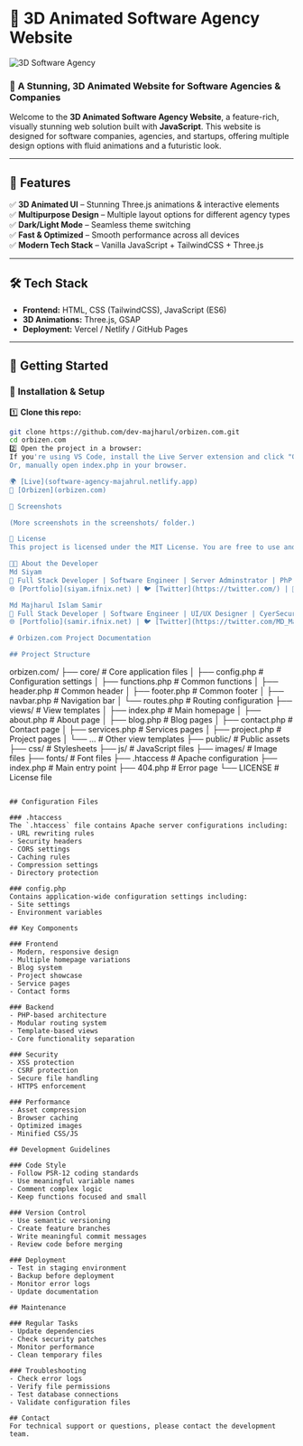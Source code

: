 # 🚀 3D Animated Software Agency Website  

![3D Software Agency](https://your-image-link.com)  

### 🌟 **A Stunning, 3D Animated Website for Software Agencies & Companies**  

Welcome to the **3D Animated Software Agency Website**, a feature-rich, visually stunning web solution built with **JavaScript**. This website is designed for software companies, agencies, and startups, offering multiple design options with fluid animations and a futuristic look.  

---

## 🎨 **Features**  

✅ **3D Animated UI** – Stunning Three.js animations & interactive elements  
✅ **Multipurpose Design** – Multiple layout options for different agency types  
✅ **Dark/Light Mode** – Seamless theme switching  
✅ **Fast & Optimized** – Smooth performance across all devices  
✅ **Modern Tech Stack** – Vanilla JavaScript + TailwindCSS + Three.js  

---

## 🛠 **Tech Stack**  

- **Frontend:** HTML, CSS (TailwindCSS), JavaScript (ES6)  
- **3D Animations:** Three.js, GSAP  
- **Deployment:** Vercel / Netlify / GitHub Pages  

---

## 🚀 **Getting Started**  

### 🔧 **Installation & Setup**  

1️⃣ **Clone this repo:**  
```sh
git clone https://github.com/dev-majharul/orbizen.com.git
cd orbizen.com
2️⃣ Open the project in a browser:
If you're using VS Code, install the Live Server extension and click "Go Live".
Or, manually open index.php in your browser.

🌍 [Live](software-agency-majahrul.netlify.app)
🔗 [Orbizen](orbizen.com)

📸 Screenshots

(More screenshots in the screenshots/ folder.)

📜 License
This project is licensed under the MIT License. You are free to use and modify it.

👨‍💻 About the Developer
Md Siyam 
🚀 Full Stack Developer | Software Engineer | Server Adminstrator | PhP Developer 
🌐 [Portfolio](siyam.ifnix.net) | 🐦 [Twitter](https://twitter.com/) | 🔗 [GitHub](https://github.com/dev-siyam)

Md Majharul Islam Samir
🚀 Full Stack Developer | Software Engineer | UI/UX Designer | CyerSecurity Expert | PhP Developer  
🌐 [Portfolio](samir.ifnix.net) | 🐦 [Twitter](https://twitter.com/MD_Majharul_BD) | 🔗 [GitHub](https://github.com/dev-majharul)

# Orbizen.com Project Documentation

## Project Structure

```
orbizen.com/
├── core/                   # Core application files
│   ├── config.php         # Configuration settings
│   ├── functions.php      # Common functions
│   ├── header.php         # Common header
│   ├── footer.php         # Common footer
│   ├── navbar.php         # Navigation bar
│   └── routes.php         # Routing configuration
├── views/                  # View templates
│   ├── index.php          # Main homepage
│   ├── about.php          # About page
│   ├── blog.php           # Blog pages
│   ├── contact.php        # Contact page
│   ├── services.php       # Services pages
│   ├── project.php        # Project pages
│   └── ...                # Other view templates
├── public/                 # Public assets
├── css/                    # Stylesheets
├── js/                     # JavaScript files
├── images/                 # Image files
├── fonts/                  # Font files
├── .htaccess              # Apache configuration
├── index.php              # Main entry point
├── 404.php               # Error page
└── LICENSE               # License file
```

## Configuration Files

### .htaccess
The `.htaccess` file contains Apache server configurations including:
- URL rewriting rules
- Security headers
- CORS settings
- Caching rules
- Compression settings
- Directory protection

### config.php
Contains application-wide configuration settings including:
- Site settings
- Environment variables

## Key Components

### Frontend
- Modern, responsive design
- Multiple homepage variations
- Blog system
- Project showcase
- Service pages
- Contact forms

### Backend
- PHP-based architecture
- Modular routing system
- Template-based views
- Core functionality separation

### Security
- XSS protection
- CSRF protection
- Secure file handling
- HTTPS enforcement

### Performance
- Asset compression
- Browser caching
- Optimized images
- Minified CSS/JS

## Development Guidelines

### Code Style
- Follow PSR-12 coding standards
- Use meaningful variable names
- Comment complex logic
- Keep functions focused and small

### Version Control
- Use semantic versioning
- Create feature branches
- Write meaningful commit messages
- Review code before merging

### Deployment
- Test in staging environment
- Backup before deployment
- Monitor error logs
- Update documentation

## Maintenance

### Regular Tasks
- Update dependencies
- Check security patches
- Monitor performance
- Clean temporary files

### Troubleshooting
- Check error logs
- Verify file permissions
- Test database connections
- Validate configuration files

## Contact
For technical support or questions, please contact the development team.

